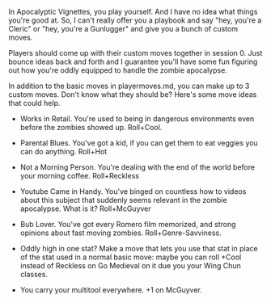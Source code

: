 In Apocalyptic Vignettes, you play yourself. And I have no idea what things
you're good at. So, I can't really offer you a playbook and say "hey, you're a
Cleric" or "hey, you're a Gunlugger" and give you a bunch of custom moves.

Players should come up with their custom moves together in session 0. Just
bounce ideas back and forth and I guarantee you'll have some fun figuring out
how you're oddly equipped to handle the zombie apocalypse.

In addition to the basic moves in playermoves.md, you can make up to 3 custom
moves. Don't know what they should be? Here's some move ideas that could help.

- Works in Retail. You're used to being in dangerous environments even before
the zombies showed up. Roll+Cool.

- Parental Blues. You've got a kid, if you can get them to eat veggies you can
  do anything. Roll+Hot

- Not a Morning Person. You're dealing with the end of the world before your
  morning coffee. Roll+Reckless

- Youtube Came in Handy. You've binged on countless how to videos about this
  subject that suddenly seems relevant in the zombie apocalypse. What is it?
  Roll+McGuyver

- Bub Lover. You've got every Romero film memorized, and strong opinions about
  fast moving zombies. Roll+Genre-Savviness.

- Oddly high in one stat? Make a move that lets you use that stat in place of
  the stat used in a normal basic move: maybe you can roll +Cool instead of
  Reckless on Go Medieval on it due you your Wing Chun classes.

- You carry your multitool everywhere. +1 on McGuyver.
